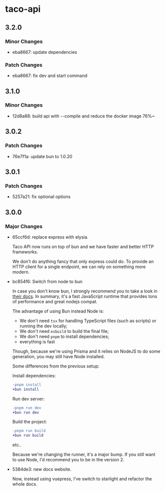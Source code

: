 # taco-api

## 3.2.0

### Minor Changes

- eba8667: update dependencies

### Patch Changes

- eba8667: fix dev and start command

## 3.1.0

### Minor Changes

- 12d8a88: build api with --compile and reduce the docker image 76%~

## 3.0.2

### Patch Changes

- 76e7f1a: update bun to 1.0.20

## 3.0.1

### Patch Changes

- 5257a21: fix optional options

## 3.0.0

### Major Changes

- 65ccf6d: replace express with elysia.

  Taco API now runs on top of bun and we have faster and better HTTP frameworks.

  We don't do anything fancy that only express could do. To provide an HTTP client for a single endpoint, we can rely on something more modern.

- bc854f6: Switch from node to bun

  In case you don't know bun, I strongly recommend you to take a look in [their docs](https://bun.sh/). In summary, it's a fast JavaScript runtime that provides tons of performance and great nodejs compat.

  The advantage of using Bun instead Node is:

  - We don't need `tsx` for handling TypeScript files (such as scripts) or running the dev locally;
  - We don't need `esbuild` to build the final file;
  - We don't need `pnpm` to install dependencies;
  - everything is fast

  Though, because we're using Prisma and it relies on NodeJS to do some generation, you may still have Node installed.

  Some differences from the previous setup:

  Install dependencies:

  ```diff
  -pnpm install
  +bun install
  ```

  Run dev server:

  ```diff
  -pnpm run dev
  +bun run dev
  ```

  Build the project:

  ```diff
  -pnpm run build
  +bun run build
  ```

  etc..

  Because we're changing the runner, it's a major bump. If you still want to use Node, I'd recommend you to be in the version 2.

- 5384de3: new docs website.

  Now, instead using vuepress, I've switch to starlight and refactor the whole docs.

